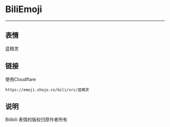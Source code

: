 # BiliEmoji
---
## 表情
蓝精灵
## 链接
使用Cloudflare
```
https://emoji.shojo.cn/bili/src/蓝精灵
```
## 说明
Bilibili 表情的版权归原作者所有
